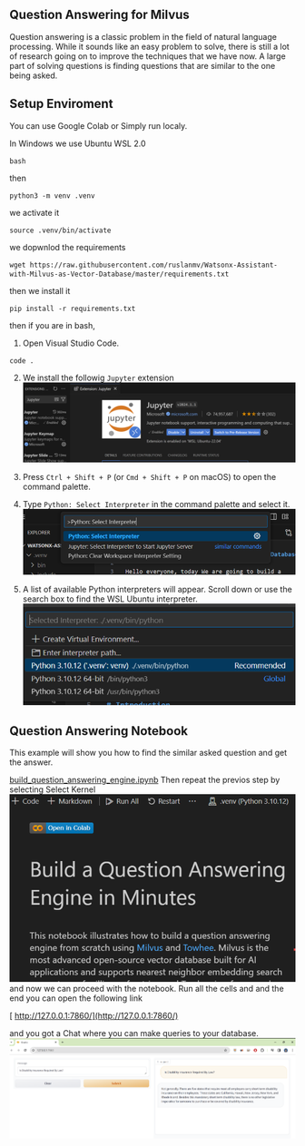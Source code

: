 ## Question Answering for Milvus
Question answering is a classic problem in the field of natural language processing. While it sounds like an easy problem to solve, there is still a lot of research going on to improve the techniques that we have now. A large part of solving questions is finding questions that are similar to the one being asked.

## Setup Enviroment
You can use Google Colab or Simply run localy.

In Windows we use Ubuntu WSL 2.0 
```
bash
```
then 
```
python3 -m venv .venv
```
we activate it
```
source .venv/bin/activate
```
we dopwnlod the requirements
```
wget https://raw.githubusercontent.com/ruslanmv/Watsonx-Assistant-with-Milvus-as-Vector-Database/master/requirements.txt

```
then we install it

```
pip install -r requirements.txt
```
then if you are in bash, 
1. Open Visual Studio Code.

```
code .
```
2. We install the followig `Jupyter` extension
   ![](assets/2024-02-15-15-40-21.png)

3. Press `Ctrl + Shift + P` (or `Cmd + Shift + P` on macOS) to open the command palette.
4. Type `Python: Select Interpreter` in the command palette and select it.
   ![](assets/2024-02-15-15-42-06.png)
5. A list of available Python interpreters will appear. Scroll down or use the search box to find the WSL Ubuntu interpreter.
![](assets/2024-02-15-15-42-45.png)

## Question Answering Notebook

This example will show you how to find the similar asked question and get the answer.

[build_question_answering_engine.ipynb](./1_build_question_answering_engine.ipynb)
Then repeat the previos step by selecting Select Kernel 
![](assets/2024-02-15-15-54-48.png)
and now we can proceed with the notebook.
Run all the cells and and the end you can
open the following link

[ http://127.0.0.1:7860/](http://127.0.0.1:7860/)

and you got a Chat where you can make queries to your database.
![](assets/2024-02-15-17-55-07.png)
